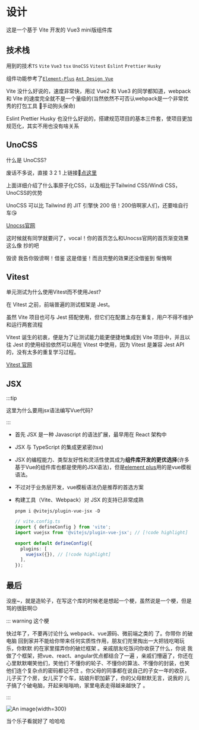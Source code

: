 # 设计

这是一个基于 Vite 开发的 Vue3 mini版组件库

## 技术栈

用到的技术`TS` `Vite` `Vue3` `tsx` `UnoCSS` `Vitest` `Eslint` `Prettier` `Husky`

组件功能参考了[`Element-Plus`](https://element-plus.org/zh-CN/) [`Ant Design Vue`](https://www.antdv.com/components/overview-cn)

Vite 没什么好说的，速度非常快，用过 Vue2 和 Vue3 的同学都知道，webpack 和 Vite 的速度完全就不是一个量级的(当然依然不可否认webpack是一个非常优秀的打包工具 🐶手动狗头保命)

Eslint Prettier Husky 也没什么好说的，搭建规范项目的基本三件套，使项目更加规范化，其实不用也没有啥关系

## UnoCSS

什么是 UnoCSS?

废话不多说，直接 3 2 1 上链接😤[点这里](https://antfu.me/posts/reimagine-atomic-css)

上面详细介绍了什么事原子化CSS，以及相比于Tailwind CSS/Windi CSS，UnoCSS的优势

UnoCSS 可以比 Tailwind 的 JIT 引擎快 200 倍！200倍啊家人们，还要啥自行车😘

[Unocss官网](https://unocss.dev/)

这时候就有同学就要问了，vocal！你的首页怎么和Unocss官网的首页渐变效果这么像 抄的吧

毁谤 我告你毁谤啊！借鉴 这是借鉴！而且完整的效果还没借鉴到 惭愧啊

## Vitest

单元测试为什么使用Vitest而不使用Jest?

在 Vitest 之前，前端普遍的测试框架是 Jest。

虽然 Vite 项目也可与 Jest 搭配使用，但它们在配置上存在重复，用户不得不维护和运行两套流程

Vitest 诞生的初衷，便是为了让测试能力能更便捷地集成到 Vite 项目中，并且以往 Jest 的使用经验依然可以用在 Vitest 中使用，因为 Vitest 是兼容 Jest API的，没有太多的重复学习过程。

[Vitest 官网](https://vitest.dev/)

## JSX

:::tip

这里为什么要用jsx语法编写Vue代码?

:::

- 首先 JSX 是一种 Javascript 的语法扩展，最早用在 React 架构中

- JSX 与 TypeScript 的集成更紧密(tsx)

- JSX 的编程能力、类型友好性和灵活性使其成为**组件库开发的更优选择**(许多基于Vue的组件库也都是使用的JSX语法)，但是[element plus](https://github.com/element-plus/element-plus/tree/dev/packages/components)用的是vue模板语法。

- 不过对于业务层开发，vue模板语法仍是推荐的首选方案

- 构建工具（Vite、Webpack）对 JSX 的支持已非常成熟

  ```shell
  pnpm i @vitejs/plugin-vue-jsx -D
  ```

  ```ts
  // vite.config.ts
  import { defineConfig } from 'vite';
  import vuejsx from '@vitejs/plugin-vue-jsx'; // [!code highlight]

  export default defineConfig({
    plugins: [
      vuejsx({}), // [!code highlight]
    ],
  });
  ```

## 最后

没座~，就是造轮子，在写这个库的时候老是想起一个梗，虽然说是一个梗，但是骂的很脏啊😐

::: warning 这个梗

快过年了，不要再讨论什么 webpack、vue源码、微前端之类的 了。你带你 的破电脑 回到家并不能给你带来任何实质性作用，朋友们兜里掏出一大把钱吃喝玩乐，你默默 的在家里摆弄你的破烂框架 。亲戚朋友吃饭问你收获了什么，你说 我做了个框架，把vue、react、angular优点都结合了一遍 ，亲戚们懵逼了，你还在心里默默嘲笑他们，笑他们 不懂你的轮子、不懂你的算法、不懂你的封装，也笑他们连个复杂点的密码都记不住 。你父母的同事都在说自己的子女一年的收获，儿子买了个房，女儿买了个车，姑娘升职加薪了，你的父母默默无言，说我的 儿子搞了个破电脑，开起来嗡嗡响，家里电表走得越来越快了 。

:::

![An image](/img/fuck.jpg){width=300}

当个乐子看就好了 哈哈哈
